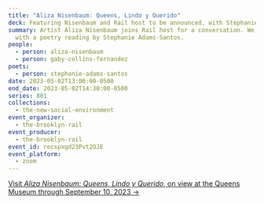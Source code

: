 ```yaml
---
title: "Aliza Nisenbaum: Queens, Lindo y Querido"
deck: Featuring Nisenbaum and Rail host to be announced, with Stephanie Adams-Santos
summary: Artist Aliza Nisenbaum joins Rail host for a conversation. We conclude
  with a poetry reading by Stephanie Adams-Santos.
people:
  - person: aliza-nisenbaum
  - person: gaby-collins-fernandez
poets:
  - person: stephanie-adams-santos
date: 2023-05-02T13:00:00-0500
end_date: 2023-05-02T14:30:00-0500
series: 801
collections:
  - the-new-social-environment
event_organizer:
  - the-brooklyn-rail
event_producer:
  - the-brooklyn-rail
event_id: recspxgd23Pvt2OJE
event_platform:
  - zoom
---
```

[V﻿isit *Aliza Nisenbaum: Queens, Lindo y Querido*, on view at the Queens Museum through September 10, 2023 →](https://queensmuseum.org/exhibition/aliza-nisenbaum-queens-lindo-y-querido/)